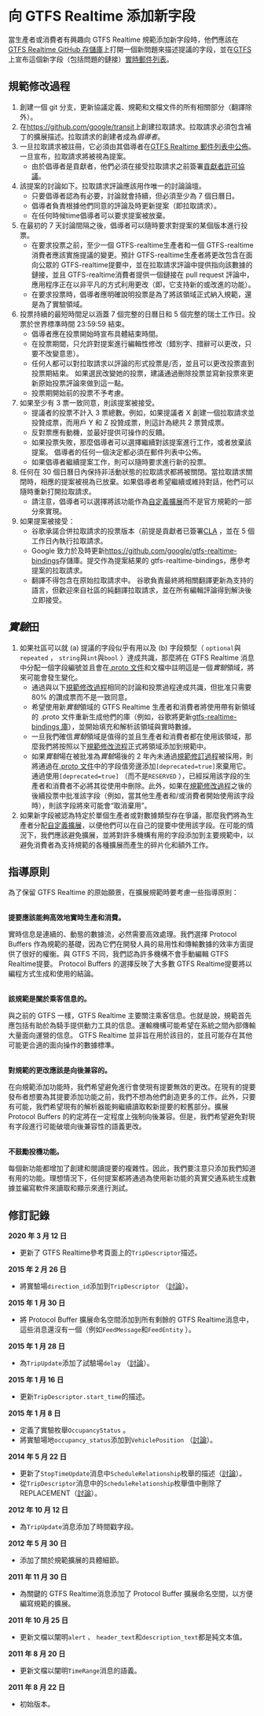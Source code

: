 # 向 GTFS Realtime 添加新字段

當生產者或消費者有興趣向 GTFS Realtime 規範添加新字段時，他們應該在[GTFS Realtime GitHub 存儲庫](https://github.com/google/transit)上打開一個新問題來描述提議的字段，並在[GTFS](https://groups.google.com/forum/#!forum/gtfs-realtime)上宣布這個新字段（包括問題的鏈接）[實時郵件列表](https://groups.google.com/forum/#!forum/gtfs-realtime)。

## 規範修改過程

1. 創建一個 git 分支，更新協議定義、規範和文檔文件的所有相關部分（翻譯除外）。
2. 在<https://github.com/google/transit>上創建拉取請求。拉取請求必須包含補丁的擴展描述。拉取請求的創建者成為*倡導者*。
3. 一旦拉取請求被註冊，它必須由其倡導者在[GTFS Realtime 郵件列表中公佈](https://groups.google.com/forum/#!forum/gtfs-realtime)。一旦宣布，拉取請求將被視為提案。
     - 由於倡導者是貢獻者，他們必須在接受拉取請求之前簽署[貢獻者許可協議](https://github.com/google/transit/blob/master/CONTRIBUTING.md)。
4. 該提案的討論如下。拉取請求評論應該用作唯一的討論論壇。
     - 只要倡導者認為有必要，討論就會持續，但必須至少為 7 個日曆日。
     - 倡導者負責根據他們同意的評論及時更新提案（即拉取請求）。
     - 在任何時候time倡導者可以要求提案被放棄。
5. 在最初的 7 天討論間隔之後，倡導者可以隨時要求對提案的某個版本進行投票。
     - 在要求投票之前，至少一個 GTFS-realtime生產者和一個 GTFS-realtime消費者應該實施提議的變更。預計 GTFS-realtime生產者將更改包含在面向公眾的 GTFS-realtime提要中，並在拉取請求評論中提供指向該數據的鏈接，並且 GTFS-realtime消費者提供一個鏈接在 pull request 評論中，應用程序正在以非平凡的方式利用更改（即，它支持新的或改進的功能）。
     - 在要求投票時，倡導者應明確說明投票是為了將該領域正式納入規範，還是為了實驗領域。
6. 投票持續的最短時間足以涵蓋 7 個完整的日曆日和 5 個完整的瑞士工作日。投票於世界標準時間 23:59:59 結束。
     - 倡導者應在投票開始時宣布具體結束時間。
     - 在投票期間，只允許對提案進行編輯性修改（錯別字、措辭可以更改，只要不改變意思）。
     - 任何人都可以對拉取請求以評論的形式投票是/否，並且可以更改投票直到投票期結束。
   如果選民改變她的投票，建議通過刪除投票並寫新投票來更新原始投票評論來做到這一點。
     - 投票期開始前的投票不予考慮。
7. 如果至少有 3 票一致同意，則該提案被接受。
     - 提議者的投票不計入 3 票總數。例如，如果提議者 X 創建一個拉取請求並投贊成票，而用戶 Y 和 Z 投贊成票，則這計為總共 2 票贊成票。
     - 反對票應有動機，並最好提供可操作的反饋。
     - 如果投票失敗，那麼倡導者可以選擇繼續對該提案進行工作，或者放棄該提案。
   倡導者的任何一個決定都必須在郵件列表中公佈。
     - 如果倡導者繼續提案工作，則可以隨時要求進行新的投票。
8. 任何在 30 個日曆日內保持非活動狀態的拉取請求都將被關閉。當拉取請求關閉時，相應的提案被視為已放棄。如果倡導者希望繼續或維持對話，他們可以隨時重新打開拉取請求。
     - 請注意，倡導者可以選擇將該功能作為[自定義擴展](#extensions)而不是官方規範的一部分來實現。
9. 如果提案被接受：
     - 谷歌承諾合併拉取請求的投票版本（前提是貢獻者已簽署[CLA](https://github.com/google/transit/blob/master/CONTRIBUTING.md) ，並在 5 個工作日內執行拉取請求。
     - Google 致力於及時更新<https://github.com/google/gtfs-realtime-bindings>存儲庫。提交作為提案結果的 gtfs-realtime-bindings，應參考提案的拉取請求。
     - 翻譯不得包含在原始拉取請求中。
   谷歌負責最終將相關翻譯更新為支持的語言，但歡迎來自社區的純翻譯拉取請求，並在所有編輯評論得到解決後立即接受。

## *實驗*田

1. 如果社區可以就 (a) 提議的字段似乎有用以及 (b) 字段類型（ `optional`與`repeated` ， `string`與`int`與`bool` ）達成共識，那麼將在 GTFS Realtime 消息中分配一個字段編號並且會在[.proto 文件](../proto)和文檔中註明這是一個*實驗*領域，將來可能會發生變化。
   - 通過與以下[規範修改過程](#specification-amendment-process)相同的討論和投票過程達成共識，但批准只需要 80% 的讚成票而不是一致同意。
   - 希望使用新*實驗*領域的 GTFS Realtime 生產者和消費者將使用帶有新領域的 .proto 文件重新生成他們的庫（例如，谷歌將更新[gtfs-realtime-bindings 庫](https://github.com/google/gtfs-realtime-bindings)），並開始填充和解析該領域與實時數據。
   - 一旦我們確信*實驗*領域是值得的並且生產者和消費者都在使用該領域，那麼我們將按照以下[規範修改流程](#specification-amendment-process)正式將領域添加到規範中。
   - 如果*實驗*場在被批准為*實驗*場後的 2 年內未通過[規範修訂過程](#specification-amendment-process)被採用，則將通過在[.proto 文件](../proto)中的字段值旁邊添加`[deprecated=true]`來棄用它。通過使用`[deprecated=true]` （而不是`RESERVED` ），已經採用該字段的生產者和消費者不必將其從使用中刪除。此外，如果在[規範修改過程](#specification-amendment-process)之後的後續投票中批准該字段（例如，當其他生產者和/或消費者開始使用該字段時），則該字段將來可能會“取消棄用”。
1. 如果新字段被認為特定於單個生產者或對數據類型存在爭議，那麼我們將為生產者分配[自定義擴展](../extensions)，以便他們可以在自己的提要中使用該字段。在可能的情況下，我們應該避免擴展，並將對許多機構有用的字段添加到主要規範中，以避免消費者為支持規範的各種擴展而產生的碎片化和額外工作。

## 指導原則

為了保留 GTFS Realtime 的原始願景，在擴展規範時要考慮一些指導原則：

<br/>**提要應該能夠高效地實時生產和消費。**

實時信息是連續的、動態的數據流，必然需要高效處理。我們選擇 Protocol Buffers 作為規範的基礎，因為它們在開發人員的易用性和傳輸數據的效率方面提供了很好的權衡。與 GTFS 不同，我們認為許多機構不會手動編輯 GTFS Realtime提要。 Protocol Buffers 的選擇反映了大多數 GTFS Realtime提要將以編程方式生成和使用的結論。

<br/>**該規範是關於乘客信息的。**

與之前的 GTFS 一樣，GTFS Realtime 主要關注乘客信息。也就是說，規範首先應包括有助於為騎手提供動力工具的信息。運輸機構可能希望在系統之間內部傳輸大量面向運營的信息。 GTFS Realtime 並非旨在用於該目的，並且可能存在其他可能更合適的面向操作的數據標準。

<br/>**對規範的更改應該是向後兼容的。**

在向規範添加功能時，我們希望避免進行會使現有提要無效的更改。在現有的提要發布者想要為其提要添加功能之前，我們不想為他們創造更多的工作。此外，只要有可能，我們希望現有的解析器能夠繼續讀取較新提要的較舊部分。擴展 Protocol Buffers 的約定將在一定程度上強制向後兼容。但是，我們希望避免對現有字段進行可能破壞向後兼容性的語義更改。

<br/>**不鼓勵投機功能。**

每個新功能都增加了創建和閱讀提要的複雜性。因此，我們要注意只添加我們知道有用的功能。理想情況下，任何提案都將通過為使用新功能的真實交通系統生成數據並編寫軟件來讀取和顯示來進行測試。

## 修訂記錄

**2020 年 3 月 12 日**

- 更新了 GTFS Realtime參考頁面上的`TripDescriptor`描述。

**2015 年 2 月 26 日**

- 將實驗場`direction_id`添加到`TripDescriptor` （[討論](https://groups.google.com/d/msg/gtfs-realtime/b8N2GGd2TBs/0fJ1IOMTjJ0J)）。

**2015 年 1 月 30 日**

- 將 Protocol Buffer 擴展命名空間添加到所有剩餘的 GTFS Realtime消息中，這些消息還沒有一個（例如`FeedMessage`和`FeedEntity` ）。

**2015 年 1 月 28 日**

- 為`TripUpdate`添加了試驗場`delay` （[討論](https://groups.google.com/forum/#!topic/gtfs-realtime/NsTIRQdMNN8)）。

**2015 年 1 月 16 日**

- 更新`TripDescriptor.start_time`的描述。

**2015 年 1 月 8 日**

- 定義了實驗枚舉`OccupancyStatus` 。
- 將實驗場地`occupancy_status`添加到`VehiclePosition` （[討論](https://groups.google.com/forum/#!topic/gtfs-realtime/\_HtNTGp5LxM)）。

**2014 年 5 月 22 日**

- 更新了`StopTimeUpdate`消息中`ScheduleRelationship`枚舉的描述（[討論](https://groups.google.com/forum/#!topic/gtfs-realtime/77c3WZrGBnI)）。
- 從`TripDescriptor`消息中的`ScheduleRelationship`枚舉值中刪除了 REPLACEMENT（[討論](https://groups.google.com/forum/#!topic/gtfs-realtime/77c3WZrGBnI)）。

**2012 年 10 月 12 日**

- 為`TripUpdate`消息添加了時間戳字段。

**2012 年 5 月 30 日**

- 添加了關於規範擴展的具體細節。

**2011 年 11 月 30 日**

- 為關鍵的 GTFS Realtime消息添加了 Protocol Buffer 擴展命名空間，以方便編寫規範的擴展。

**2011 年 10 月 25 日**

- 更新文檔以闡明`alert` 、 `header_text`和`description_text`都是純文本值。

**2011 年 8 月 20 日**

- 更新文檔以闡明`TimeRange`消息的語義。

**2011 年 8 月 22 日**

- 初始版本。
